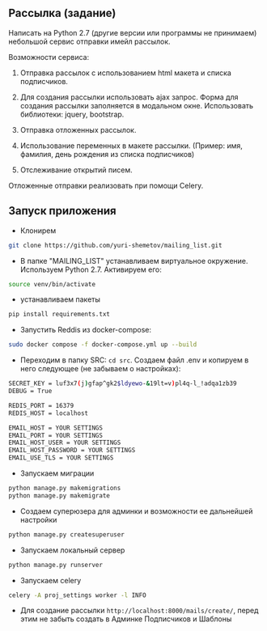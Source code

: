 ## Рассылка (задание)

Написать на Python 2.7 (другие версии или программы не принимаем) небольшой сервис отправки имейл рассылок.

Возможности сервиса:

1. Отправка рассылок с использованием html макета и списка подписчиков.

2. Для создания рассылки использовать ajax запрос. Форма для создания рассылки заполняется в модальном окне. Использовать библиотеки: jquery, bootstrap.

3. Отправка отложенных рассылок.

4. Использование переменных в макете рассылки. (Пример: имя, фамилия, день рождения из списка подписчиков)

5. Отслеживание открытий писем.

Отложенные отправки реализовать при помощи Celery.


## Запуск приложения

- Клонирем 
```bash
git clone https://github.com/yuri-shemetov/mailing_list.git
```
- В папке "MAILING_LIST" устанавливаем виртуальное окружение. Используем Python 2.7. Активируем его:
```bash
source venv/bin/activate
```
- устанавливаем пакеты
```bash
pip install requirements.txt
```
- Запустить Reddis из docker-compose:
```bash
sudo docker compose -f docker-compose.yml up --build
```
- Переходим в папку SRC: `cd src`. Создаем файл .env и копируем в него следующее (не забываем о настройках): 
```bash
SECRET_KEY = luf3x7(j)gfap^gk2$ldyewo-&19lt=v)pl4q-l_!adqa1zb39
DEBUG = True

REDIS_PORT = 16379
REDIS_HOST = localhost

EMAIL_HOST = YOUR SETTINGS
EMAIL_PORT = YOUR SETTINGS
EMAIL_HOST_USER = YOUR SETTINGS
EMAIL_HOST_PASSWORD = YOUR SETTINGS
EMAIL_USE_TLS = YOUR SETTINGS
```
- Запускаем миграции 
```bash
python manage.py makemigrations
python manage.py makemigrate
```
- Создаем суперюзера для админки и возможности ее дальнейшей настройки
```bash
python manage.py createsuperuser
```
- Запускаем локальный сервер 
```bash
python manage.py runserver
```
- Запускаем celery 
```bash
celery -A proj_settings worker -l INFO
```
- Для создание рассылки ```http://localhost:8000/mails/create/```, перед этим не забыть создать в Админке Подписчиков и Шаблоны 
